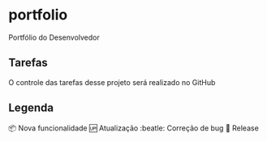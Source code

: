 # portfolio
Portfólio do Desenvolvedor


## Tarefas
O controle das tarefas desse projeto será realizado no GitHub

## Legenda

:package: Nova funcionalidade
:up: Atualização
:beatle: Correção de bug
:checkered_flag: Release